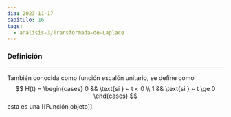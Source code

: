 ```yaml
---
dia: 2023-11-17
capitulo: 16
tags:
  - analisis-3/Transformada-de-Laplace
---
```

### Definición
---
También conocida como función escalón unitario, se define como $$ H(t) = \begin{cases} 0 && \text{si } ~ t < 0 \\ 1 && \text{si } ~ t \ge 0 \end{cases} $$ esta es una [[Función objeto]].